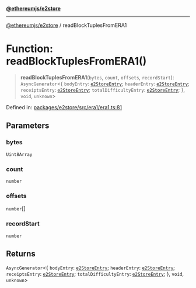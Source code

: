 [**@ethereumjs/e2store**](../README.md)

***

[@ethereumjs/e2store](../README.md) / readBlockTuplesFromERA1

# Function: readBlockTuplesFromERA1()

> **readBlockTuplesFromERA1**(`bytes`, `count`, `offsets`, `recordStart`): `AsyncGenerator`\<\{ `bodyEntry`: [`e2StoreEntry`](../type-aliases/e2StoreEntry.md); `headerEntry`: [`e2StoreEntry`](../type-aliases/e2StoreEntry.md); `receiptsEntry`: [`e2StoreEntry`](../type-aliases/e2StoreEntry.md); `totalDifficultyEntry`: [`e2StoreEntry`](../type-aliases/e2StoreEntry.md); \}, `void`, `unknown`\>

Defined in: [packages/e2store/src/era1/era1.ts:81](https://github.com/ethereumjs/ethereumjs-monorepo/blob/master/packages/e2store/src/era1/era1.ts#L81)

## Parameters

### bytes

`Uint8Array`

### count

`number`

### offsets

`number`[]

### recordStart

`number`

## Returns

`AsyncGenerator`\<\{ `bodyEntry`: [`e2StoreEntry`](../type-aliases/e2StoreEntry.md); `headerEntry`: [`e2StoreEntry`](../type-aliases/e2StoreEntry.md); `receiptsEntry`: [`e2StoreEntry`](../type-aliases/e2StoreEntry.md); `totalDifficultyEntry`: [`e2StoreEntry`](../type-aliases/e2StoreEntry.md); \}, `void`, `unknown`\>
